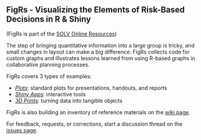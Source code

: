 ## FigRs - Visualizing the Elements of Risk-Based Decisions in R & Shiny

(FigRs is part of the [SOLV Online Resources](http://www.solv.ca)) 

The step of bringing quantitative information into a large group is tricky, 
and small changes in layout can make a big difference. FigRs collects 
code for custom graphs and illustrates 
lessons learned from using R-based graphs in collaborative planning processes.

FigRs covers 3 types of examples:

- [*Plots*](https://github.com/SOLV-Code/FigRs/tree/master/Shiny%20Apps): standard plots for presentations, handouts, and reports
- [*Shiny Apps*](https://github.com/SOLV-Code/FigRs/tree/master/Plots): interactive tools
- [*3D Prints*](https://github.com/SOLV-Code/FigRs/tree/master/3D%20Prints): turning data into tangible objects

FigRs is also building an inventory of reference materials on the [wiki page](https://github.com/SOLV-Code/FigRs/wiki).

For feedback, requests, or corrections, start a discussion thread on the [issues page](https://github.com/SOLV-Code/FigRs/issues).





